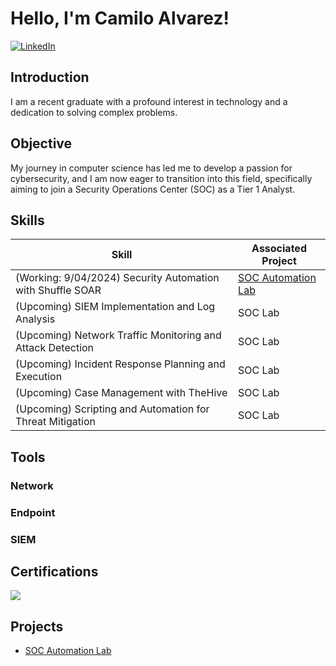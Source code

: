 # Hello, I'm Camilo Alvarez!
[![LinkedIn](https://img.shields.io/badge/LinkedIn-Connect-blue?style=flat&logo=linkedin)](https://www.linkedin.com/in/camilo-alvarez-345a04260/)

## Introduction

I am a recent graduate with a profound interest in technology and a dedication to solving complex problems.

## Objective

My journey in computer science has led me to develop a passion for cybersecurity, and I am now eager to transition into this field, specifically aiming to join a Security Operations Center (SOC) as a Tier 1 Analyst.

## Skills

| Skill                                         | Associated Project         |
|-----------------------------------------------|----------------------------|
| (Working: 9/04/2024) Security Automation with Shuffle SOAR         | <a href="https://github.com/Camilo-Alvarez1/SOC-Automation-Project-Home-Lab">SOC Automation Lab</a>|
| (Upcoming) SIEM Implementation and Log Analysis          | SOC Lab|
| (Upcoming) Network Traffic Monitoring and Attack Detection | SOC Lab|
| (Upcoming) Incident Response Planning and Execution      | SOC Lab|
| (Upcoming) Case Management with TheHive                  | SOC Lab|
| (Upcoming) Scripting and Automation for Threat Mitigation | SOC Lab|

## Tools


### Network


### Endpoint


### SIEM


## Certifications

<div>
<img src="https://img.shields.io/badge/-Security%2B-FF0000?&style=for-the-badge&logo=CompTIA&logoColor=white" />


## Projects
- <a href="https://github.com/Camilo-Alvarez1/SOC-Automation-Project-Home-Lab">SOC Automation Lab</a>
